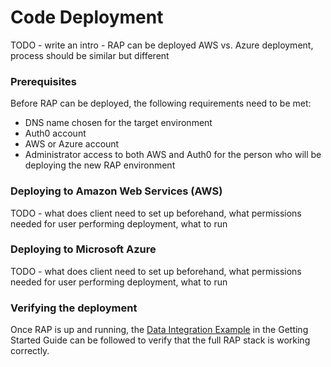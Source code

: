 # Code Deployment

TODO - write an intro - RAP can be deployed AWS vs. Azure deployment, process should be similar but different

### Prerequisites

Before RAP can be deployed, the following requirements need to be met:

* DNS name chosen for the target environment
* Auth0 account
* AWS or Azure account
* Administrator access to both AWS and Auth0 for the person who will be deploying the new RAP environment

### Deploying to Amazon Web Services \(AWS\)

TODO - what does client need to set up beforehand, what permissions needed for user performing deployment, what to run

### Deploying to Microsoft Azure

TODO - what does client need to set up beforehand, what permissions needed for user performing deployment, what to run

### Verifying the deployment

Once RAP is up and running, the [Data Integration Example](../getting-started-guide/data-integration-example/) in the Getting Started Guide can be followed to verify that the full RAP stack is working correctly.

